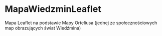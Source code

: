 # MapaWiedzminLeaflet
Mapa Leaflet na podstawie Mapy Orteliusa (jednej ze społecznościowych map obrazujących świat Wiedźmina)
